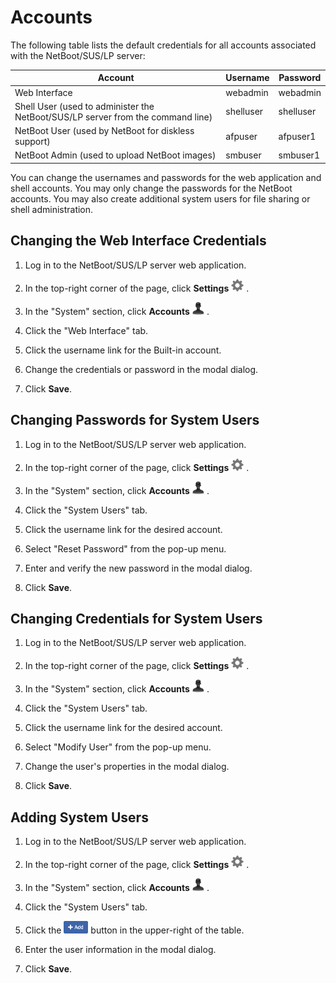# Accounts
The following table lists the default credentials for all accounts associated with the NetBoot/SUS/LP server:

Account  | Username | Password
-------  | -------- | --------
Web Interface | webadmin | webadmin
Shell User (used to administer the NetBoot/SUS/LP server from the command line)  | shelluser | shelluser
NetBoot User (used by NetBoot for diskless support) | afpuser | afpuser1
NetBoot Admin (used to upload NetBoot images) | smbuser | smbuser1

You can change the usernames and passwords for the web application and shell accounts. You may only change the passwords for the NetBoot accounts. You may also create additional system users for file sharing or shell administration.

## Changing the Web Interface Credentials

1. Log in to the NetBoot/SUS/LP server web application.

2. In the top-right corner of the page, click **Settings** <img height="20" src="images/thumbnails/settings_icon.png"> .

3. In the "System" section, click **Accounts** <img height="20" src="images/thumbnails/user_icon.png"> .

4. Click the "Web Interface" tab.

5. Click the username link for the Built-in account.

6. Change the credentials or password in the modal dialog.

7. Click **Save**.

## Changing Passwords for System Users

1. Log in to the NetBoot/SUS/LP server web application.

2. In the top-right corner of the page, click **Settings** <img height="20" src="images/thumbnails/settings_icon.png"> .

3. In the "System" section, click **Accounts** <img height="20" src="images/thumbnails/user_icon.png"> .

4. Click the "System Users" tab.

5. Click the username link for the desired account.

6. Select "Reset Password" from the pop-up menu.

7. Enter and verify the new password in the modal dialog.

8. Click **Save**.

## Changing Credentials for System Users

1. Log in to the NetBoot/SUS/LP server web application.

2. In the top-right corner of the page, click **Settings** <img height="20" src="images/thumbnails/settings_icon.png"> .

3. In the "System" section, click **Accounts** <img height="20" src="images/thumbnails/user_icon.png"> .

4. Click the "System Users" tab.

5. Click the username link for the desired account.

6. Select "Modify User" from the pop-up menu.

7. Change the user's properties in the modal dialog.

8. Click **Save**.

## Adding System Users

1. Log in to the NetBoot/SUS/LP server web application.

2. In the top-right corner of the page, click **Settings** <img height="20" src="images/thumbnails/settings_icon.png"> .

3. In the "System" section, click **Accounts** <img height="20" src="images/thumbnails/user_icon.png"> .

4. Click the "System Users" tab.

5. Click the <img height="20" src="images/thumbnails/add_button.png"> button in the upper-right of the table.

6. Enter the user information in the modal dialog.

7. Click **Save**.
